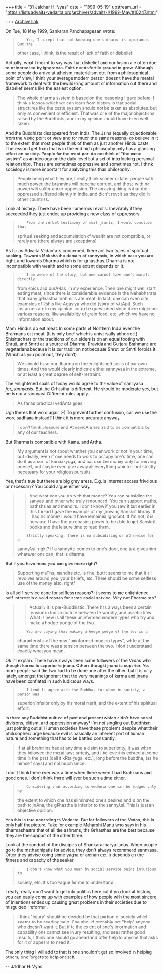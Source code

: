 +++
title = "81 Jaldhar H. Vyas"
date = "1999-05-19"
upstream_url = "https://lists.advaita-vedanta.org/archives/advaita-l/1999-May/010247.html"

+++
[Archive link](https://lists.advaita-vedanta.org/archives/advaita-l/1999-May/010247.html)

On Tue, 18 May 1999, Sankaran Panchapagesan wrote:

>         Yes, I accept that not knowing one's dharma is ignorance. But the
> other case, I think, is the result of lack of faith or disbelief.

Actually, what I meant to say was that disbelief and confusion are often
due to or increased by ignorance.  Faith needs fertile ground to
grow. Although some people do arrive at atheism, materialism etc. from a
philosophical point of view, I think your average modern person doesn't
have the mental framework to deal with the bewildering amount of
information out there and disbelief seems like the easiest option.

>The
> whole dharma system is based on the reasoning I gave before. I think a
> lesson which we can learn from history is that social structures like the
> caste system should not be taken as absolutes, but only as convenient or
> efficient. That was one of the major objections raised by the Buddhists,
> and in my opinion should have been well taken.

And the Buddhists disappeared from India.  The Jains (equally
objectionable from the Vedic point of view and for much the same reasons)
do believe in it to the extent that most people think of them as just
another Hindu caste.  The lesson I get from that is in the end high
philosophy only has a glancing effect on society.  People for the most
part do not think of "the caste system" as an ideology on the daily level
but a set of interlocking personal relationships.  These are sometimes
oppressive and sometimes not.  I think sociology is more important for
analyzing this than philosophy.

> People being what they are, I really think sooner or later people
> with much power, the brahmins will become corrupt, and those with no power
> will suffer under oppression. The amazing thing is that the oppressed
> suffered silently in India, and didn't revolt as they did in other
> countries.
>

Look at history.  There have been numerous revolts.  Inevitably if they
succeeded they just ended up providing a new class of oppressors.

>         From the verbal testimony of most jnanis, I would conclude that
> spritual seeking and accumulation of wealth are not compatible, or rarely
> are (there always are exceptions)
>

As far as Advaita Vedanta is concerned, there are two types of spiritual
seeking.  Towards Moksha the domain of sannyasis, in which case you are
right, and towards Dharma which is for grhasthas.  Dharma is not
incompatible with wealth and to some extent depends on it.

>         I am aware of the story, but one cannot take one's morals directly
> from epics and purANas, in my experience. Then one might well start eating
> meat, since there is considerable evidence in the Mahabharata that many
> gRhastha brahmins ate meat. In fact, one can even cite examples of Rshis
> like Agastya who did (story of vAtApi). Such instances are in my opinion
> not to be questioned since there might be various reasons, like
> availability of grain food, etc. which we have no information about.

Many Hindus do eat meat.  In some parts of Northern India even the
Brahmans eat meat.  (It is only beef which is universally abhorred.)
Shishtachara or the traditions of our elders is on an equal footing with
Shruti, and Smrti as a source of Dharma.  Dravida and Gurjara Brahmans are
vegetarians because it is our tradition not because Shruti or Smrti
forbids it.  (Which as you point out, they don't)

> We
> should base our dharma on the enlightened souls of our own times. And this
> would clearly indicate either sannyAsa in the extreme, or at least a great
> degree of self-restraint.
>

The enlightened souls of today would agree to the value of sannyasa
_for_sannyasis_.  But the Grhastha is different.  He should be moderate
yes, but he is not a sannyasi.  Different rules apply.

> As far as practical vedAnta goes,

Ugh theres that word again :-)  To prevent further confusion, can we use
the word sadhana instead?  I think it is more accurate anyway.

> I don't think pleasure and AtmavicAra
> are said to be compatible by any of our teachers.
>

But Dharma is compatible with Kama, and Artha.

> My argument is not about whether you can work or not in your time, but
> ideally, even if one needs to work to occupy one's time, one can do it as
> a sort of karma-yoga, and not use the money only for serving oneself, but
> maybe even give away all everything which is not strictly necessary for
> your religious pursuits.
>

Yes, that's true but there are big grey areas.  E.g. is Internet access
frivolous or necessary?  You could argue either way.

> > And what can you do with that money?  You can subsidize the sanyasi and
> > other who truly renounced.  You can support maths, pathshalas and mandirs.
> > I don't know if you saw it but earlier in this thread I gave the example
> > of my growing Sanskrit library.  If I had no money I would have remained
> > ignorant.  If I'm not, it is because I have the purchasing power to be
> > able to get Sanskrit books and the leisure time to read them.
>
>
>         Strictly speaking, there is no subsidising or otherwise for a
> sannyAsi, right? If a sannyAsi comes to one's door, one just gives him
> whatever one can, that is dharma.

But if you have more you can give more right?

> Supporting maThs, mandirs etc. is fine,
> but it seems to me that it all revolves around you, your beliefs, etc.
> There should be some selfless use of the money also, right?
>

Is all self-service done for selfless reasons?  It seems to me enlightened
self-interest is a valid reason for some social service.  Why not Dharma
too?

>
> > Actually it is pre-Buddhistic.  There has always been a certain tension in
> > Indian culture between te worldly, and ascetic lifes.  What is new is all
> > these uninformed modern types who try and make a hodge-podge of the two.
>
>         You are saying that making a hodge-podge of the two is a
> characteristic of the new "uninformed modern types", while at the same
> time there was a tension between the two. I don't understand exactly what
> you mean.

Ok I'll explain.  There have always been some followers of the Vedas who
thought karma is superior to jnana.  Others thought jnana is superior.
Yet more people said the two had to be done one after the other. but it is
only lately, amongst the ignorant that the very meanings of karma and
jnana have been conflated in such ludicrous ways.

>         I tend to agree with the Buddha, for whom in society, a person was
> superior/inferior only by his moral merit, and the extent of his spiritual
> effort.

Is there any Buddhist culture of past and present which didn't have social
divisions, elitism, and oppression anyway?  I'm not singling out Buddhism
just pointing out all Human societies have these problems despite what
their philosophers urge because evil is basically an inherent part of
human nature and something that has to be battled constantly.

> If at all brahmins had at any time a claim to superiority, it was
> when they followed the moral laws strictly, and I believe this existed at
> some time in the past (call it kRta yuga, etc.), long before the buddha,
> (as he himself says) and not much since.
>

I don't think there ever was a time when there weren't bad Brahmans and
good ones.  I don't think there will ever be such a time either.

>         Considering that according to vedAnta one can be judged only by
> the extent to which one has eliminated one's desires and is on the path to
> jnAna, the gRhastha is inferior to the sannyAsi. This is just an objective
> opinion.
>

Yes this is true according to Vedanta.  But for followers of the Vedas,
this is only half the picture.  Take for example Maharshi Manu who says in
his dharmashastra that of all the ashrams, the Grhasthas are the best
because they are the support of the other three.

Look at the conduct of the disciples of Shankaracharya today.  When people
go to the mathadhipatis for advice, they don't always recommend sannyasa.
Often they advise doing some yagna or archan etc.  It depends on the
fitness and capacity of the seeker.

>         I don't know what you mean by social service being injurious to
> society, etc. It's too vague for me to understand.

I really, really don't want to get into politics here but if you look at
history, you can easily come up with examples of how people with the most
sincere of intentions ended up causing great problems in their societies
due to misguided "reforms".

> I think "injury" should
> be decided by that portion of society which seems to be needing help.  One
> should probably not "help" anyone who doesn't want it. But if to the
> extent of one's information and capability one cannot see injury
> resulting, and sees rather good results, I think one should go ahead and
> offer help to anyone that asks for it or appears to need it.
>

The only thing I will add to that is one shouldn't get so involved in
helping others, one forgets to help oneself.

--
Jaldhar H. Vyas <jaldhar at braincells.com>

